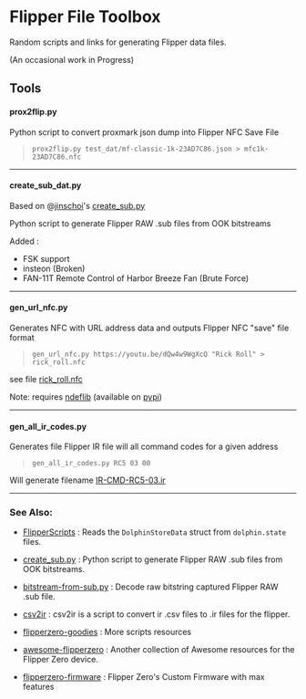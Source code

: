 # Flipper File Toolbox #

Random scripts and links for generating Flipper data files.

(An occasional work in Progress)

## Tools ##

#### prox2flip.py ####

Python script to convert proxmark json dump into Flipper NFC Save File

>`prox2flip.py test_dat/mf-classic-1k-23AD7C86.json > mfc1k-23AD7C86.nfc`

---
 
#### create_sub_dat.py ####

Based on @[jinschoi](https://gist.github.com/jinschoi)'s [create_sub.py](https://gist.github.com/jinschoi/f39dbd82e4e3d99d32ab6a9b8dfc2f55)

Python script to generate Flipper RAW .sub files from OOK bitstreams

Added :
* FSK support
* insteon (Broken)
* FAN-11T Remote Control of Harbor Breeze Fan (Brute Force)

---

#### gen_url_nfc.py ####

Generates NFC with URL address data and outputs Flipper NFC "save" file format

>`gen_url_nfc.py https://youtu.be/dQw4w9WgXcQ "Rick Roll" > rick_roll.nfc`

see file [rick_roll.nfc](test_dat/Rick_Roll.nfc)

Note: requires [ndeflib](https://github.com/nfcpy/ndeflib) (available on [pypi](https://pypi.org/project/ndeflib/))

---

#### gen_all_ir_codes.py ####

Generates file Flipper IR file will all command codes for a given address

>`gen_all_ir_codes.py RC5 03 00`

Will generate filename [IR-CMD-RC5-03.ir](test_dat/IR-CMD-RC5-03.ir)

---

### See Also: ###


* [FlipperScripts](https://github.com/DroomOne/FlipperScripts.git) :
	Reads the `DolphinStoreData` struct from `dolphin.state` files.

* [create_sub.py](https://gist.github.com/jinschoi/f39dbd82e4e3d99d32ab6a9b8dfc2f55) :
	Python script to generate Flipper RAW .sub files from OOK bitstreams.

* [bitstream-from-sub.py](https://gist.github.com/jinschoi/40a470e432c6ac244be8159145454b5c) :
	Decode raw bitstring captured Flipper RAW .sub file.

* [csv2ir](https://github.com/Spexivus/csv2ir) :
	csv2ir is a script to convert ir .csv files to .ir files for the flipper.
	
* [flipperzero-goodies](https://github.com/wetox-team/flipperzero-goodies) :
	More scripts resources

* [awesome-flipperzero](https://github.com/djsime1/awesome-flipperzero) :
	 Another collection of Awesome resources for the Flipper Zero device.

* [flipperzero-firmware](https://github.com/Eng1n33r/flipperzero-firmware.git) :
	Flipper Zero's Custom Firmware with max features
